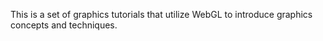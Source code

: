 This is a set of graphics tutorials that utilize WebGL to introduce graphics concepts and techniques.